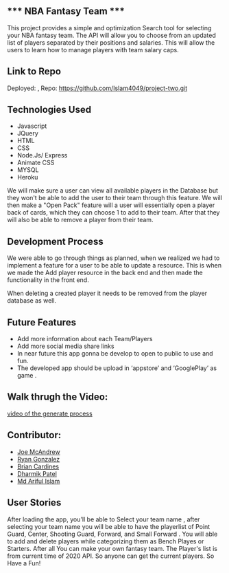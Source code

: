 ##                       *** NBA Fantasy Team ***
This project provides a simple  and optimization Search tool for selecting your NBA fantasy team. The API will allow you to choose from an updated list of players separated by their positions and salaries. This will allow the users to learn how to manage players with team salary caps. 

## Link to Repo
Deployed:  , Repo: https://github.com/Islam4049/project-two.git

## Technologies Used
* Javascript
* JQuery
* HTML
* CSS
* Node.Js/ Express
* Animate CSS
* MYSQL
* Heroku


We will make sure a user can view all available players in the Database but they won't be able to add the user to their team through this feature. We will then make a "Open Pack" feature will a user will essentially open a player back of cards, which they can choose 1 to add to their team. After that they will also be able to remove a player from their team.

## Development Process
We were able to go through things as planned, when we realized we had to implement a feature for a user to be able to update a resource. This is when we made the Add player resource in the back end and then made the functionality in the front end.

When deleting a created player it needs to be removed from the player database as well.
## Future Features
* Add more information about each Team/Players
* Add more social media share links
* In near future this app gonna be develop to open to public to use and fun.
* The developed app should be upload in ‘appstore’ and ‘GooglePlay’ as game .

## Walk thrugh the Video:
[video of the generate process]()


## Contributor: 
* [Joe McAndrew](https://github.com/joemc9011)
* [Ryan Gonzalez](https://github.com/ryan-gon)
* [Brian Cardines](https://github.com/brc9087)
* [Dharmik Patel](https://github.com/dharmik777)
* [Md Ariful Islam](https://github.com/Islam4049)




## User Stories
After loading the app, you'll be able to Select your team name , after selecting your team name you will be able to have the playerlist of 
Point Guard, Center, Shooting Guard, Forward, and Small Forward . You will able to add and delete players while categorizing them as Bench Playes or Starters. After all You can make your own fantasy team. The Player's list is from current time of 2020 API. So anyone can get the current players. So Have a Fun!
